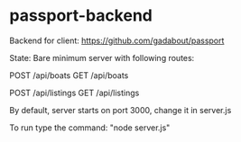 # passport-backend
Backend for client: https://github.com/gadabout/passport

State: Bare minimum server with following routes:

POST /api/boats
GET /api/boats

POST /api/listings
GET /api/listings

By default, server starts on port 3000, change it in server.js

To run type the command: "node server.js"
